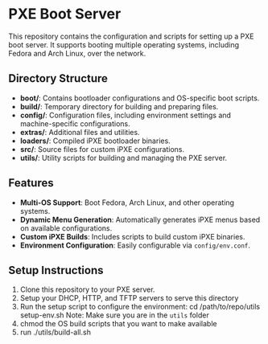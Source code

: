 # PXE Boot Server

This repository contains the configuration and scripts for setting up a PXE boot server. It supports booting multiple operating systems, including Fedora and Arch Linux, over the network.

## Directory Structure

- **boot/**: Contains bootloader configurations and OS-specific boot scripts.
- **build/**: Temporary directory for building and preparing files.
- **config/**: Configuration files, including environment settings and machine-specific configurations.
- **extras/**: Additional files and utilities.
- **loaders/**: Compiled iPXE bootloader binaries.
- **src/**: Source files for custom iPXE configurations.
- **utils/**: Utility scripts for building and managing the PXE server.

## Features

- **Multi-OS Support**: Boot Fedora, Arch Linux, and other operating systems.
- **Dynamic Menu Generation**: Automatically generates iPXE menus based on available configurations.
- **Custom iPXE Builds**: Includes scripts to build custom iPXE binaries.
- **Environment Configuration**: Easily configurable via `config/env.conf`.

## Setup Instructions

1. Clone this repository to your PXE server.
2. Setup your DHCP, HTTP, and TFTP servers to serve this directory
3. Run the setup script to configure the environment:
   cd /path/to/repo/utils
   setup-env.sh
   Note: Make sure you are in the `utils` folder
4. chmod the OS build scripts that you want to make available
5. run ./utils/build-all.sh
